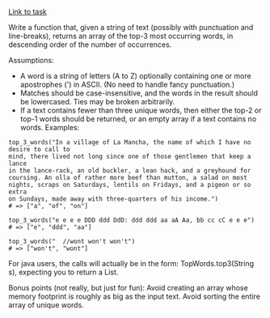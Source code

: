 [Link to task](https://www.codewars.com/kata/51e056fe544cf36c410000fb/train/java)

Write a function that, given a string of text (possibly with punctuation and line-breaks), returns an array of the top-3 most occurring words, in descending order of the number of occurrences.

Assumptions:
* A word is a string of letters (A to Z) optionally containing one or more apostrophes (') in ASCII. (No need to
 handle fancy punctuation.)
* Matches should be case-insensitive, and the words in the result should be lowercased.
Ties may be broken arbitrarily.
* If a text contains fewer than three unique words, then either the top-2 or top-1 words should be returned, or an
 empty array if a text contains no words.
Examples:

```code
top_3_words("In a village of La Mancha, the name of which I have no desire to call to
mind, there lived not long since one of those gentlemen that keep a lance
in the lance-rack, an old buckler, a lean hack, and a greyhound for
coursing. An olla of rather more beef than mutton, a salad on most
nights, scraps on Saturdays, lentils on Fridays, and a pigeon or so extra
on Sundays, made away with three-quarters of his income.")
# => ["a", "of", "on"]

top_3_words("e e e e DDD ddd DdD: ddd ddd aa aA Aa, bb cc cC e e e")
# => ["e", "ddd", "aa"]

top_3_words("  //wont won't won't")
# => ["won't", "wont"]
```

For java users, the calls will actually be in the form: TopWords.top3(String s), expecting you to return a List<String>.

Bonus points (not really, but just for fun):
Avoid creating an array whose memory footprint is roughly as big as the input text.
Avoid sorting the entire array of unique words.
